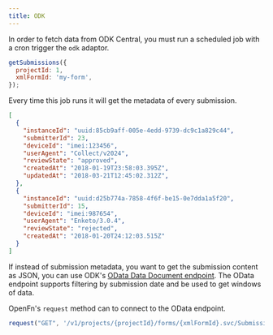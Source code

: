 ```yaml
---
title: ODK
---
```


In order to fetch data from ODK Central, you must run a scheduled job with a cron trigger the `odk` adaptor.

```js
getSubmissions({
  projectId: 1,
  xmlFormId: 'my-form',
});
```

Every time this job runs it will get the metadata of every submission. 

```json
[
  {
    "instanceId": "uuid:85cb9aff-005e-4edd-9739-dc9c1a829c44",
    "submitterId": 23,
    "deviceId": "imei:123456",
    "userAgent": "Collect/v2024",
    "reviewState": "approved",
    "createdAt": "2018-01-19T23:58:03.395Z",
    "updatedAt": "2018-03-21T12:45:02.312Z",
  },
  {
    "instanceId": "uuid:d25b774a-7858-4f6f-be15-0e7dda1a5f20",
    "submitterId": 15,
    "deviceId": "imei:987654",
    "userAgent": "Enketo/3.0.4",
    "reviewState": "rejected",
    "createdAt": "2018-01-20T24:12:03.515Z"
  }
]
```

If instead of submission metadata, you want to get the submission content as JSON, you can use ODK's [OData Data Document endpoint](https://docs.getodk.org/central-api-odata-endpoints/#data-document). The OData endpoint supports filtering by submission date and be used to get windows of data.

OpenFn's `request` method can to connect to the OData endpoint.

```js
request("GET", '/v1/projects/{projectId}/forms/{xmlFormId}.svc/Submissions');
```